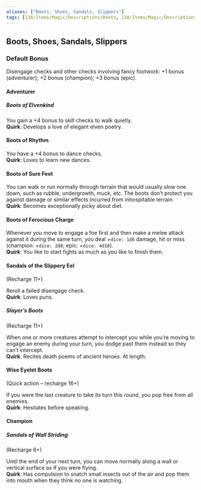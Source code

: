 ```yaml
---
aliases: ["Boots, Shoes, Sandals, Slippers"]
tags: [13A/Items/Magic/Descriptions/Boots, 13A/Items/Magic/Descriptions/Shoes, 13A/Items/Magic/Descriptions/Sandals, 13A/Items/Magic/Descriptions/Slippers]
---
```


## Boots, Shoes, Sandals, Slippers

### Default Bonus

Disengage checks and other checks involving fancy footwork: +1 bonus (adventurer); +2 bonus (champion); +3 bonus (epic).

#### Adventurer

##### Boots of Elvenkind

You gain a +4 bonus to skill checks to walk quietly.  
**Quirk**: Develops a love of elegant elven poetry.

#### Boots of Rhythm

You have a +4 bonus to dance checks.  
**Quirk**: Loves to learn new dances.

#### Boots of Sure Feet

You can walk or run normally through terrain that would usually slow one down, such as rubble, undergrowth, muck, etc. The boots don’t protect you against damage or similar effects incurred from inhospitable terrain.  
**Quirk**: Becomes exceptionally picky about diet.

#### Boots of Ferocious Charge

Whenever you move to engage a foe first and then make a melee attack against it during the same turn, you deal +`dice: 1d6` damage, hit or miss (champion: +`dice: 2d8`; epic: +`dice: 4d10`).  
**Quirk**: You like to start fights as much as you like to finish them.

#### Sandals of the Slippery Eel

(Recharge 11+)

Reroll a failed disengage check.  
**Quirk**: Loves puns.

##### Slayer’s Boots

(Recharge 11+)

When one or more creatures attempt to intercept you while you’re moving to engage an enemy during your turn, you dodge past them instead so they can’t intercept.  
**Quirk**: Recites death poems of ancient heroes. At length.

#### Wise Eyelet Boots

(Quick action – recharge 16+)

If you were the last creature to take its turn this round, you pop free from all enemies.  
**Quirk**: Hesitates before speaking.

#### Champion

##### Sandals of Wall Striding

(Recharge 6+)

Until the end of your next turn, you can move normally along a wall or vertical surface as if you were flying.  
**Quirk**: Has compulsion to snatch small insects out of the air and pop them into mouth when they think no one is watching.